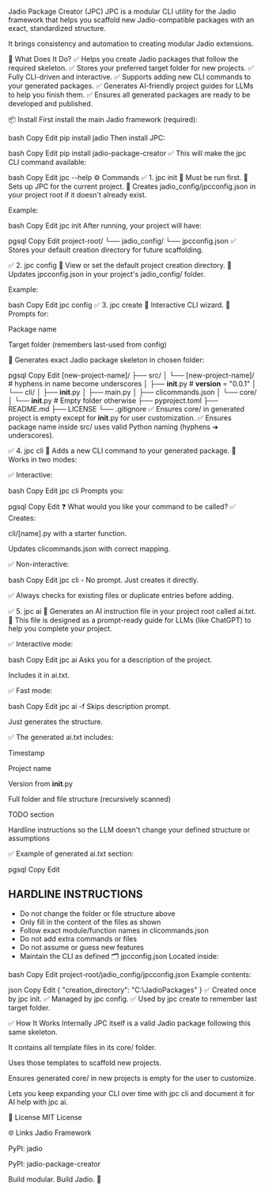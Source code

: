 Jadio Package Creator (JPC)
JPC is a modular CLI utility for the Jadio framework that helps you scaffold new Jadio-compatible packages with an exact, standardized structure.

It brings consistency and automation to creating modular Jadio extensions.

🎯 What Does It Do?
✅ Helps you create Jadio packages that follow the required skeleton.
✅ Stores your preferred target folder for new projects.
✅ Fully CLI-driven and interactive.
✅ Supports adding new CLI commands to your generated packages.
✅ Generates AI-friendly project guides for LLMs to help you finish them.
✅ Ensures all generated packages are ready to be developed and published.

📦 Install
First install the main Jadio framework (required):

bash
Copy
Edit
pip install jadio
Then install JPC:

bash
Copy
Edit
pip install jadio-package-creator
✅ This will make the jpc CLI command available:

bash
Copy
Edit
jpc --help
⚙️ Commands
✅ 1. jpc init
🔹 Must be run first.
🔹 Sets up JPC for the current project.
🔹 Creates jadio_config/jpcconfig.json in your project root if it doesn't already exist.

Example:

bash
Copy
Edit
jpc init
After running, your project will have:

pgsql
Copy
Edit
project-root/
└── jadio_config/
    └── jpcconfig.json
✅ Stores your default creation directory for future scaffolding.

✅ 2. jpc config
🔹 View or set the default project creation directory.
🔹 Updates jpcconfig.json in your project's jadio_config/ folder.

Example:

bash
Copy
Edit
jpc config
✅ 3. jpc create
🔹 Interactive CLI wizard.
🔹 Prompts for:

Package name

Target folder (remembers last-used from config)

🔹 Generates exact Jadio package skeleton in chosen folder:

pgsql
Copy
Edit
[new-project-name]/
├── src/
│   └── [new-project-name]/           # hyphens in name become underscores
│       ├── __init__.py               # __version__ = "0.0.1"
│       └── cli/
│           ├── __init__.py
│           ├── main.py
│           ├── clicommands.json
│       └── core/
│           └── __init__.py           # Empty folder otherwise
├── pyproject.toml
├── README.md
├── LICENSE
└── .gitignore
✅ Ensures core/ in generated project is empty except for __init__.py for user customization.
✅ Ensures package name inside src/ uses valid Python naming (hyphens ➜ underscores).

✅ 4. jpc cli
🔹 Adds a new CLI command to your generated package.
🔹 Works in two modes:

✅ Interactive:

bash
Copy
Edit
jpc cli
Prompts you:

pgsql
Copy
Edit
❓ What would you like your command to be called?
✅ Creates:

cli/[name].py with a starter function.

Updates clicommands.json with correct mapping.

✅ Non-interactive:

bash
Copy
Edit
jpc cli -<name>
No prompt. Just creates it directly.

✅ Always checks for existing files or duplicate entries before adding.

✅ 5. jpc ai
🔹 Generates an AI instruction file in your project root called ai.txt.
🔹 This file is designed as a prompt-ready guide for LLMs (like ChatGPT) to help you complete your project.

✅ Interactive mode:

bash
Copy
Edit
jpc ai
Asks you for a description of the project.

Includes it in ai.txt.

✅ Fast mode:

bash
Copy
Edit
jpc ai -f
Skips description prompt.

Just generates the structure.

✅ The generated ai.txt includes:

Timestamp

Project name

Version from __init__.py

Full folder and file structure (recursively scanned)

TODO section

Hardline instructions so the LLM doesn't change your defined structure or assumptions

✅ Example of generated ai.txt section:

pgsql
Copy
Edit
## HARDLINE INSTRUCTIONS
- Do not change the folder or file structure above
- Only fill in the content of the files as shown
- Follow exact module/function names in clicommands.json
- Do not add extra commands or files
- Do not assume or guess new features
- Maintain the CLI as defined
🗂️ jpcconfig.json
Located inside:

bash
Copy
Edit
project-root/jadio_config/jpcconfig.json
Example contents:

json
Copy
Edit
{
  "creation_directory": "C:\\JadioPackages"
}
✅ Created once by jpc init.
✅ Managed by jpc config.
✅ Used by jpc create to remember last target folder.

✅ How It Works Internally
JPC itself is a valid Jadio package following this same skeleton.

It contains all template files in its core/ folder.

Uses those templates to scaffold new projects.

Ensures generated core/ in new projects is empty for the user to customize.

Lets you keep expanding your CLI over time with jpc cli and document it for AI help with jpc ai.

💼 License
MIT License

🌐 Links
Jadio Framework

PyPI: jadio

PyPI: jadio-package-creator

Build modular. Build Jadio. 🚀

